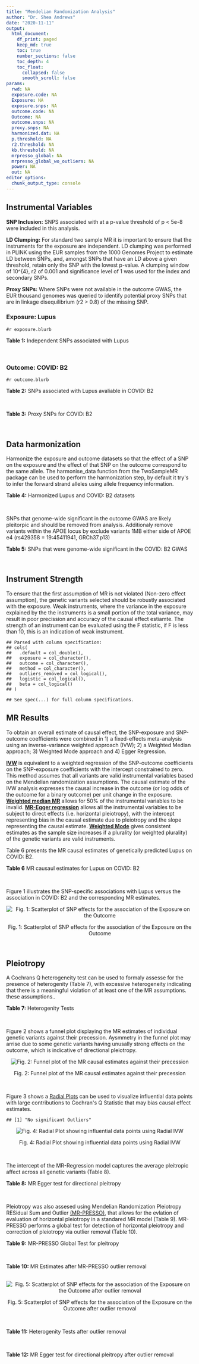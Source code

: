 ```yaml
---
title: "Mendelian Randomization Analysis"
author: "Dr. Shea Andrews"
date: "2020-11-11"
output:
  html_document:
    df_print: paged
    keep_md: true
    toc: true
    number_sections: false
    toc_depth: 4
    toc_float:
      collapsed: false
      smooth_scroll: false
params:
  rwd: NA
  exposure.code: NA
  Exposure: NA
  exposure.snps: NA
  outcome.code: NA
  Outcome: NA
  outcome.snps: NA
  proxy.snps: NA
  harmonized.dat: NA
  p.threshold: NA
  r2.threshold: NA
  kb.threshold: NA
  mrpresso_global: NA
  mrpresso_global_wo_outliers: NA
  power: NA
  out: NA
editor_options:
  chunk_output_type: console
---
```







## Instrumental Variables
**SNP Inclusion:** SNPS associated with at a p-value threshold of p < 5e-8 were included in this analysis.
<br>

**LD Clumping:** For standard two sample MR it is important to ensure that the instruments for the exposure are independent. LD clumping was performed in PLINK using the EUR samples from the 1000 Genomes Project to estimate LD between SNPs, and, amongst SNPs that have an LD above a given threshold, retain only the SNP with the lowest p-value. A clumping window of 10^{4}, r2 of 0.001 and significance level of 1 was used for the index and secondary SNPs.
<br>

**Proxy SNPs:** Where SNPs were not available in the outcome GWAS, the EUR thousand genomes was queried to identify potential proxy SNPs that are in linkage disequilibrium (r2 > 0.8) of the missing SNP.
<br>

### Exposure: Lupus
`#r exposure.blurb`
<br>

**Table 1:** Independent SNPs associated with Lupus
<div data-pagedtable="false">
  <script data-pagedtable-source type="application/json">
{"columns":[{"label":["SNP"],"name":[1],"type":["chr"],"align":["left"]},{"label":["CHROM"],"name":[2],"type":["dbl"],"align":["right"]},{"label":["POS"],"name":[3],"type":["dbl"],"align":["right"]},{"label":["REF"],"name":[4],"type":["chr"],"align":["left"]},{"label":["ALT"],"name":[5],"type":["chr"],"align":["left"]},{"label":["AF"],"name":[6],"type":["dbl"],"align":["right"]},{"label":["BETA"],"name":[7],"type":["dbl"],"align":["right"]},{"label":["SE"],"name":[8],"type":["dbl"],"align":["right"]},{"label":["Z"],"name":[9],"type":["dbl"],"align":["right"]},{"label":["P"],"name":[10],"type":["dbl"],"align":["right"]},{"label":["N"],"name":[11],"type":["dbl"],"align":["right"]},{"label":["TRAIT"],"name":[12],"type":["chr"],"align":["left"]}],"data":[{"1":"rs4661543","2":"1","3":"15229101","4":"T","5":"G","6":"0.89366400","7":"0.2744370","8":"0.04237546","9":"6.476320","10":"9.39891e-11","11":"23210","12":"Lupus"},{"1":"rs6679677","2":"1","3":"114303808","4":"C","5":"A","6":"0.13198000","7":"0.3364722","8":"0.04648538","9":"7.238238","10":"4.54552e-13","11":"23210","12":"Lupus"},{"1":"rs6671847","2":"1","3":"161478810","4":"G","5":"A","6":"0.43811600","7":"0.1988509","8":"0.02896508","9":"6.865193","10":"6.64016e-12","11":"23210","12":"Lupus"},{"1":"rs10912578","2":"1","3":"173251856","4":"A","5":"G","6":"0.69282600","7":"-0.2468600","8":"0.03099180","9":"-7.965340","10":"1.64776e-15","11":"23210","12":"Lupus"},{"1":"rs4916215","2":"1","3":"173314540","4":"C","5":"T","6":"0.77431100","7":"0.2231440","8":"0.03396932","9":"6.568970","10":"5.06636e-11","11":"23210","12":"Lupus"},{"1":"rs17849501","2":"1","3":"183542323","4":"C","5":"T","6":"0.04266520","7":"0.8109302","8":"0.04986423","9":"16.262763","10":"1.81370e-59","11":"23210","12":"Lupus"},{"1":"rs12094036","2":"1","3":"183558174","4":"T","5":"C","6":"0.06648550","7":"-0.3285041","8":"0.05785948","9":"-5.677618","10":"1.36583e-08","11":"23210","12":"Lupus"},{"1":"rs34703115","2":"2","3":"40282854","4":"T","5":"C","6":"0.05253620","7":"-0.6161861","8":"0.10477761","9":"-5.880895","10":"4.08053e-09","11":"23210","12":"Lupus"},{"1":"rs268124","2":"2","3":"65654364","4":"C","5":"T","6":"0.70927300","7":"0.1863300","8":"0.03237026","9":"5.756200","10":"8.60306e-09","11":"23210","12":"Lupus"},{"1":"rs13019891","2":"2","3":"113829869","4":"G","5":"T","6":"0.42580400","7":"-0.5621189","8":"0.02903360","9":"-19.360981","10":"1.64719e-83","11":"23210","12":"Lupus"},{"1":"rs2459611","2":"2","3":"191939187","4":"C","5":"T","6":"0.91986900","7":"0.2613650","8":"0.04524500","9":"5.776660","10":"7.62003e-09","11":"23210","12":"Lupus"},{"1":"rs4274624","2":"2","3":"191958656","4":"C","5":"T","6":"0.79354100","7":"-0.5596160","8":"0.03267912","9":"-17.124600","10":"9.73273e-66","11":"23210","12":"Lupus"},{"1":"rs10048743","2":"2","3":"213890232","4":"G","5":"T","6":"0.86960500","7":"-0.2311120","8":"0.04120563","9":"-5.608740","10":"2.03803e-08","11":"23210","12":"Lupus"},{"1":"rs10200680","2":"2","3":"223961877","4":"C","5":"T","6":"0.12876900","7":"-0.2484614","8":"0.04248350","9":"-5.848421","10":"4.96262e-09","11":"23210","12":"Lupus"},{"1":"rs2573219","2":"2","3":"233288667","4":"A","5":"C","6":"0.11355300","7":"0.5877867","8":"0.04292917","9":"13.692012","10":"1.13327e-42","11":"23210","12":"Lupus"},{"1":"rs9852014","2":"3","3":"129084581","4":"A","5":"G","6":"0.08055150","7":"0.6205765","8":"0.04927268","9":"12.594737","10":"2.25712e-36","11":"23210","12":"Lupus"},{"1":"rs1464446","2":"3","3":"146601295","4":"G","5":"T","6":"0.19522400","7":"-0.3285041","8":"0.04014973","9":"-8.181975","10":"2.79229e-16","11":"23210","12":"Lupus"},{"1":"rs13136219","2":"4","3":"102743687","4":"C","5":"T","6":"0.33503600","7":"-0.1743534","8":"0.02778696","9":"-6.274648","10":"3.50427e-10","11":"23210","12":"Lupus"},{"1":"rs4388254","2":"5","3":"133428601","4":"C","5":"T","6":"0.04080520","7":"0.3784364","8":"0.06039767","9":"6.265745","10":"3.71046e-10","11":"23210","12":"Lupus"},{"1":"rs1078324","2":"5","3":"149202268","4":"C","5":"A","6":"0.06524100","7":"-0.7133499","8":"0.07816647","9":"-9.126034","10":"7.10544e-20","11":"23210","12":"Lupus"},{"1":"rs6889239","2":"5","3":"150457771","4":"T","5":"C","6":"0.25117800","7":"0.2776317","8":"0.03173996","9":"8.747072","10":"2.18960e-18","11":"23210","12":"Lupus"},{"1":"rs2431697","2":"5","3":"159879978","4":"T","5":"C","6":"0.40740100","7":"-0.2231436","8":"0.02929643","9":"-7.616749","10":"2.60144e-14","11":"23210","12":"Lupus"},{"1":"rs12524498","2":"6","3":"31444187","4":"G","5":"T","6":"0.02318840","7":"-0.6733446","8":"0.12079282","9":"-5.574376","10":"2.48419e-08","11":"23210","12":"Lupus"},{"1":"rs389884","2":"6","3":"31940897","4":"A","5":"G","6":"0.10729800","7":"0.9282193","8":"0.04323190","9":"21.470703","10":"2.92560e-102","11":"23210","12":"Lupus"},{"1":"rs79197920","2":"6","3":"32455569","4":"C","5":"T","6":"0.65625000","7":"-0.4510760","8":"0.03341812","9":"-13.497900","10":"1.60819e-41","11":"23210","12":"Lupus"},{"1":"rs113753702","2":"6","3":"32471064","4":"T","5":"C","6":"0.43790100","7":"-0.3856625","8":"0.03422480","9":"-11.268508","10":"1.87724e-29","11":"23210","12":"Lupus"},{"1":"rs77062257","2":"6","3":"32620764","4":"A","5":"T","6":"0.16741300","7":"-0.4620355","8":"0.04802120","9":"-9.621488","10":"6.48854e-22","11":"23210","12":"Lupus"},{"1":"rs2097294","2":"6","3":"32779583","4":"C","5":"T","6":"0.00875099","7":"0.6981347","8":"0.06965172","9":"10.023223","10":"1.20508e-23","11":"23210","12":"Lupus"},{"1":"rs7768653","2":"6","3":"106574794","4":"C","5":"T","6":"0.60770100","7":"-0.2070140","8":"0.02968907","9":"-6.972740","10":"3.10827e-12","11":"23210","12":"Lupus"},{"1":"rs58721818","2":"6","3":"138243739","4":"C","5":"T","6":"0.03142030","7":"0.6575200","8":"0.07559407","9":"8.698037","10":"3.37674e-18","11":"23210","12":"Lupus"},{"1":"rs35000415","2":"7","3":"128585616","4":"C","5":"T","6":"0.14785900","7":"0.5877867","8":"0.04153895","9":"14.150252","10":"1.86090e-45","11":"23210","12":"Lupus"},{"1":"rs2736332","2":"8","3":"11339965","4":"G","5":"C","6":"0.24709300","7":"0.2776317","8":"0.03206938","9":"8.657222","10":"4.83401e-18","11":"23210","12":"Lupus"},{"1":"rs7823055","2":"8","3":"55511676","4":"G","5":"T","6":"0.57587300","7":"-0.3506570","8":"0.02862084","9":"-12.251800","10":"1.64303e-34","11":"23210","12":"Lupus"},{"1":"rs7097397","2":"10","3":"50025396","4":"G","5":"A","6":"0.35511500","7":"-0.1863296","8":"0.02871184","9":"-6.489643","10":"8.60398e-11","11":"23210","12":"Lupus"},{"1":"rs7899626","2":"10","3":"63825561","4":"C","5":"T","6":"0.32037800","7":"0.1823216","8":"0.03325319","9":"5.482830","10":"4.18576e-08","11":"23210","12":"Lupus"},{"1":"rs58688157","2":"11","3":"625085","4":"A","5":"G","6":"0.26210400","7":"-0.2231436","8":"0.03356474","9":"-6.648154","10":"2.96791e-11","11":"23210","12":"Lupus"},{"1":"rs353608","2":"11","3":"35101738","4":"A","5":"G","6":"0.53012700","7":"0.1863300","8":"0.02801977","9":"6.649930","10":"2.93228e-11","11":"23210","12":"Lupus"},{"1":"rs73050535","2":"12","3":"5012503","4":"C","5":"T","6":"0.01180100","7":"-0.7133499","8":"0.12413416","9":"-5.746604","10":"9.10536e-09","11":"23210","12":"Lupus"},{"1":"rs597808","2":"12","3":"111973358","4":"A","5":"G","6":"0.54462300","7":"-0.1625189","8":"0.02947364","9":"-5.514043","10":"3.50683e-08","11":"23210","12":"Lupus"},{"1":"rs1143679","2":"16","3":"31276811","4":"G","5":"A","6":"0.12236000","7":"0.5822156","8":"0.03998663","9":"14.560256","10":"5.02694e-48","11":"23210","12":"Lupus"},{"1":"rs13332649","2":"16","3":"85966683","4":"A","5":"G","6":"0.23690900","7":"-0.3147107","8":"0.03756825","9":"-8.377040","10":"5.42755e-17","11":"23210","12":"Lupus"},{"1":"rs143123127","2":"17","3":"38007190","4":"G","5":"A","6":"0.05919850","7":"0.4700036","8":"0.08403420","9":"5.593004","10":"2.23174e-08","11":"23210","12":"Lupus"},{"1":"rs35251378","2":"19","3":"10459969","4":"G","5":"A","6":"0.28126200","7":"-0.2357223","8":"0.03242656","9":"-7.269422","10":"3.61030e-13","11":"23210","12":"Lupus"},{"1":"rs73068668","2":"19","3":"55763262","4":"G","5":"A","6":"0.05480940","7":"-0.3147107","8":"0.05749035","9":"-5.474149","10":"4.39618e-08","11":"23210","12":"Lupus"},{"1":"rs3747093","2":"22","3":"21984379","4":"G","5":"A","6":"0.19129500","7":"0.2623643","8":"0.03450549","9":"7.603552","10":"2.88112e-14","11":"23210","12":"Lupus"}],"options":{"columns":{"min":{},"max":[10]},"rows":{"min":[10],"max":[10]},"pages":{}}}
  </script>
</div>
<br>

### Outcome: COVID: B2
`#r outcome.blurb`
<br>

**Table 2:** SNPs associated with Lupus avaliable in COVID: B2
<div data-pagedtable="false">
  <script data-pagedtable-source type="application/json">
{"columns":[{"label":["SNP"],"name":[1],"type":["chr"],"align":["left"]},{"label":["CHROM"],"name":[2],"type":["dbl"],"align":["right"]},{"label":["POS"],"name":[3],"type":["dbl"],"align":["right"]},{"label":["REF"],"name":[4],"type":["chr"],"align":["left"]},{"label":["ALT"],"name":[5],"type":["chr"],"align":["left"]},{"label":["AF"],"name":[6],"type":["dbl"],"align":["right"]},{"label":["BETA"],"name":[7],"type":["dbl"],"align":["right"]},{"label":["SE"],"name":[8],"type":["dbl"],"align":["right"]},{"label":["Z"],"name":[9],"type":["dbl"],"align":["right"]},{"label":["P"],"name":[10],"type":["dbl"],"align":["right"]},{"label":["N"],"name":[11],"type":["dbl"],"align":["right"]},{"label":["TRAIT"],"name":[12],"type":["chr"],"align":["left"]}],"data":[{"1":"rs4661543","2":"1","3":"15229101","4":"T","5":"G","6":"0.88050","7":"-0.0245620","8":"0.030326","9":"-0.80993207","10":"0.41800","11":"969567","12":"COVID:_hospitalized_vs._population"},{"1":"rs6679677","2":"1","3":"114303808","4":"C","5":"A","6":"0.11970","7":"-0.0232480","8":"0.038539","9":"-0.60323309","10":"0.54640","11":"962998","12":"COVID:_hospitalized_vs._population"},{"1":"rs6671847","2":"1","3":"161478810","4":"G","5":"A","6":"0.49440","7":"-0.0010860","8":"0.024375","9":"-0.04455385","10":"0.96450","11":"958898","12":"COVID:_hospitalized_vs._population"},{"1":"rs10912578","2":"1","3":"173251856","4":"A","5":"G","6":"0.67720","7":"0.0229560","8":"0.028022","9":"0.81921348","10":"0.41270","11":"954099","12":"COVID:_hospitalized_vs._population"},{"1":"rs4916215","2":"1","3":"173314540","4":"C","5":"T","6":"0.74880","7":"-0.0147620","8":"0.023302","9":"-0.63350785","10":"0.52640","11":"969567","12":"COVID:_hospitalized_vs._population"},{"1":"rs17849501","2":"1","3":"183542323","4":"C","5":"T","6":"0.04962","7":"-0.0077276","8":"0.048898","9":"-0.15803509","10":"0.87440","11":"962998","12":"COVID:_hospitalized_vs._population"},{"1":"rs12094036","2":"1","3":"183558174","4":"T","5":"C","6":"0.08957","7":"0.0347200","8":"0.033393","9":"1.03973887","10":"0.29850","11":"969567","12":"COVID:_hospitalized_vs._population"},{"1":"rs34703115","2":"2","3":"40282854","4":"T","5":"C","6":"0.03275","7":"-0.0178700","8":"0.049901","9":"-0.35810906","10":"0.72030","11":"969567","12":"COVID:_hospitalized_vs._population"},{"1":"rs268124","2":"2","3":"65654364","4":"C","5":"T","6":"0.71080","7":"-0.0211620","8":"0.026338","9":"-0.80347786","10":"0.42170","11":"959511","12":"COVID:_hospitalized_vs._population"},{"1":"rs13019891","2":"2","3":"113829869","4":"G","5":"T","6":"0.45250","7":"0.0067862","8":"0.024421","9":"0.27788379","10":"0.78110","11":"959511","12":"COVID:_hospitalized_vs._population"},{"1":"rs2459611","2":"2","3":"191939187","4":"C","5":"T","6":"0.90830","7":"-0.0623300","8":"0.033823","9":"-1.84282884","10":"0.06535","11":"912107","12":"COVID:_hospitalized_vs._population"},{"1":"rs4274624","2":"2","3":"191958656","4":"C","5":"T","6":"0.77260","7":"-0.0133490","8":"0.024500","9":"-0.54485714","10":"0.58580","11":"969567","12":"COVID:_hospitalized_vs._population"},{"1":"rs10048743","2":"2","3":"213890232","4":"G","5":"T","6":"0.82710","7":"-0.0101550","8":"0.028413","9":"-0.35740682","10":"0.72080","11":"969567","12":"COVID:_hospitalized_vs._population"},{"1":"rs10200680","2":"2","3":"223961877","4":"C","5":"T","6":"0.15270","7":"0.0229380","8":"0.028340","9":"0.80938603","10":"0.41830","11":"969567","12":"COVID:_hospitalized_vs._population"},{"1":"rs2573219","2":"2","3":"233288667","4":"A","5":"C","6":"0.09218","7":"-0.0565150","8":"0.033358","9":"-1.69419629","10":"0.09023","11":"969567","12":"COVID:_hospitalized_vs._population"},{"1":"rs9852014","2":"3","3":"129084581","4":"A","5":"G","6":"0.08550","7":"0.0200080","8":"0.037467","9":"0.53401660","10":"0.59330","11":"932096","12":"COVID:_hospitalized_vs._population"},{"1":"rs1464446","2":"3","3":"146601295","4":"G","5":"T","6":"0.19630","7":"0.0048010","8":"0.028652","9":"0.16756247","10":"0.86690","11":"966338","12":"COVID:_hospitalized_vs._population"},{"1":"rs13136219","2":"4","3":"102743687","4":"C","5":"T","6":"0.35470","7":"0.0050962","8":"0.021045","9":"0.24215728","10":"0.80870","11":"969567","12":"COVID:_hospitalized_vs._population"},{"1":"rs4388254","2":"5","3":"133428601","4":"C","5":"T","6":"0.07029","7":"-0.0630730","8":"0.040531","9":"-1.55616688","10":"0.11970","11":"959511","12":"COVID:_hospitalized_vs._population"},{"1":"rs1078324","2":"5","3":"149202268","4":"C","5":"A","6":"0.05830","7":"0.0267230","8":"0.041751","9":"0.64005653","10":"0.52210","11":"968954","12":"COVID:_hospitalized_vs._population"},{"1":"rs6889239","2":"5","3":"150457771","4":"T","5":"C","6":"0.26220","7":"0.0014098","8":"0.025631","9":"0.05500371","10":"0.95610","11":"959511","12":"COVID:_hospitalized_vs._population"},{"1":"rs2431697","2":"5","3":"159879978","4":"T","5":"C","6":"0.40870","7":"-0.0520830","8":"0.020554","9":"-2.53395933","10":"0.01128","11":"969567","12":"COVID:_hospitalized_vs._population"},{"1":"rs12524498","2":"6","3":"31444187","4":"G","5":"T","6":"0.03124","7":"0.1182300","8":"0.068540","9":"1.72497811","10":"0.08452","11":"964437","12":"COVID:_hospitalized_vs._population"},{"1":"rs389884","2":"6","3":"31940897","4":"A","5":"G","6":"0.10730","7":"-0.0289660","8":"0.037369","9":"-0.77513447","10":"0.43830","11":"934970","12":"COVID:_hospitalized_vs._population"},{"1":"rs77062257","2":"6","3":"32620764","4":"A","5":"T","6":"0.17210","7":"-0.0352420","8":"0.035961","9":"-0.98000612","10":"0.32710","11":"670985","12":"COVID:_hospitalized_vs._population"},{"1":"rs7768653","2":"6","3":"106574794","4":"C","5":"T","6":"0.57560","7":"0.0161720","8":"0.021840","9":"0.74047619","10":"0.45900","11":"968954","12":"COVID:_hospitalized_vs._population"},{"1":"rs58721818","2":"6","3":"138243739","4":"C","5":"T","6":"0.02944","7":"0.0116970","8":"0.063287","9":"0.18482469","10":"0.85340","11":"969567","12":"COVID:_hospitalized_vs._population"},{"1":"rs35000415","2":"7","3":"128585616","4":"C","5":"T","6":"0.13080","7":"0.0298790","8":"0.033469","9":"0.89273656","10":"0.37200","11":"962998","12":"COVID:_hospitalized_vs._population"},{"1":"rs2736332","2":"8","3":"11339965","4":"G","5":"C","6":"0.26750","7":"0.0367350","8":"0.022653","9":"1.62163952","10":"0.10490","11":"969567","12":"COVID:_hospitalized_vs._population"},{"1":"rs7823055","2":"8","3":"55511676","4":"G","5":"T","6":"0.56150","7":"0.0252020","8":"0.026424","9":"0.95375416","10":"0.34020","11":"954801","12":"COVID:_hospitalized_vs._population"},{"1":"rs7097397","2":"10","3":"50025396","4":"G","5":"A","6":"0.36710","7":"-0.0199220","8":"0.021406","9":"-0.93067364","10":"0.35200","11":"969567","12":"COVID:_hospitalized_vs._population"},{"1":"rs7899626","2":"10","3":"63825561","4":"C","5":"T","6":"0.33750","7":"0.0022599","8":"0.025528","9":"0.08852632","10":"0.92950","11":"959511","12":"COVID:_hospitalized_vs._population"},{"1":"rs58688157","2":"11","3":"625085","4":"A","5":"G","6":"0.24330","7":"0.0215600","8":"0.025760","9":"0.83695652","10":"0.40260","11":"959511","12":"COVID:_hospitalized_vs._population"},{"1":"rs353608","2":"11","3":"35101738","4":"A","5":"G","6":"0.53040","7":"0.0353630","8":"0.024910","9":"1.41963067","10":"0.15570","11":"958898","12":"COVID:_hospitalized_vs._population"},{"1":"rs73050535","2":"12","3":"5012503","4":"C","5":"T","6":"0.01689","7":"-0.0810030","8":"0.073439","9":"-1.10299705","10":"0.27000","11":"960291","12":"COVID:_hospitalized_vs._population"},{"1":"rs597808","2":"12","3":"111973358","4":"A","5":"G","6":"0.58300","7":"0.0118000","8":"0.025421","9":"0.46418316","10":"0.64250","11":"952329","12":"COVID:_hospitalized_vs._population"},{"1":"rs1143679","2":"16","3":"31276811","4":"G","5":"A","6":"0.11130","7":"-0.0239250","8":"0.036056","9":"-0.66355114","10":"0.50700","11":"952329","12":"COVID:_hospitalized_vs._population"},{"1":"rs13332649","2":"16","3":"85966683","4":"A","5":"G","6":"0.25460","7":"0.0208200","8":"0.026419","9":"0.78806919","10":"0.43070","11":"969567","12":"COVID:_hospitalized_vs._population"},{"1":"rs35251378","2":"19","3":"10459969","4":"G","5":"A","6":"0.27310","7":"0.0667000","8":"0.026654","9":"2.50243866","10":"0.01234","11":"959511","12":"COVID:_hospitalized_vs._population"},{"1":"rs73068668","2":"19","3":"55763262","4":"G","5":"A","6":"0.07294","7":"-0.0761920","8":"0.049161","9":"-1.54984642","10":"0.12120","11":"952942","12":"COVID:_hospitalized_vs._population"},{"1":"rs3747093","2":"22","3":"21984379","4":"G","5":"A","6":"0.24260","7":"0.0183740","8":"0.027471","9":"0.66885079","10":"0.50360","11":"959511","12":"COVID:_hospitalized_vs._population"},{"1":"rs79197920","2":"NA","3":"NA","4":"NA","5":"NA","6":"NA","7":"NA","8":"NA","9":"NA","10":"NA","11":"NA","12":"NA"},{"1":"rs113753702","2":"NA","3":"NA","4":"NA","5":"NA","6":"NA","7":"NA","8":"NA","9":"NA","10":"NA","11":"NA","12":"NA"},{"1":"rs2097294","2":"NA","3":"NA","4":"NA","5":"NA","6":"NA","7":"NA","8":"NA","9":"NA","10":"NA","11":"NA","12":"NA"},{"1":"rs143123127","2":"NA","3":"NA","4":"NA","5":"NA","6":"NA","7":"NA","8":"NA","9":"NA","10":"NA","11":"NA","12":"NA"}],"options":{"columns":{"min":{},"max":[10]},"rows":{"min":[10],"max":[10]},"pages":{}}}
  </script>
</div>
<br>

**Table 3:** Proxy SNPs for COVID: B2
<div data-pagedtable="false">
  <script data-pagedtable-source type="application/json">
{"columns":[{"label":["target_snp"],"name":[1],"type":["chr"],"align":["left"]},{"label":["proxy_snp"],"name":[2],"type":["chr"],"align":["left"]},{"label":["ld.r2"],"name":[3],"type":["dbl"],"align":["right"]},{"label":["Dprime"],"name":[4],"type":["dbl"],"align":["right"]},{"label":["PHASE"],"name":[5],"type":["chr"],"align":["left"]},{"label":["X12"],"name":[6],"type":["lgl"],"align":["right"]},{"label":["CHROM"],"name":[7],"type":["dbl"],"align":["right"]},{"label":["POS"],"name":[8],"type":["dbl"],"align":["right"]},{"label":["REF.proxy"],"name":[9],"type":["chr"],"align":["left"]},{"label":["ALT.proxy"],"name":[10],"type":["lgl"],"align":["right"]},{"label":["AF"],"name":[11],"type":["dbl"],"align":["right"]},{"label":["BETA"],"name":[12],"type":["dbl"],"align":["right"]},{"label":["SE"],"name":[13],"type":["dbl"],"align":["right"]},{"label":["Z"],"name":[14],"type":["dbl"],"align":["right"]},{"label":["P"],"name":[15],"type":["dbl"],"align":["right"]},{"label":["N"],"name":[16],"type":["dbl"],"align":["right"]},{"label":["TRAIT"],"name":[17],"type":["chr"],"align":["left"]},{"label":["ref"],"name":[18],"type":["chr"],"align":["left"]},{"label":["ref.proxy"],"name":[19],"type":["lgl"],"align":["right"]},{"label":["alt"],"name":[20],"type":["chr"],"align":["left"]},{"label":["alt.proxy"],"name":[21],"type":["chr"],"align":["left"]},{"label":["ALT"],"name":[22],"type":["chr"],"align":["left"]},{"label":["REF"],"name":[23],"type":["chr"],"align":["left"]},{"label":["proxy.outcome"],"name":[24],"type":["lgl"],"align":["right"]}],"data":[{"1":"rs2097294","2":"rs35393932","3":"1","4":"1","5":"TT/CC","6":"NA","7":"6","8":"32778882","9":"C","10":"TRUE","11":"0.01731","12":"0.07883","13":"0.085040","14":"0.9269755","15":"0.35390","16":"654116","17":"COVID:_hospitalized_vs._population","18":"T","19":"TRUE","20":"C","21":"C","22":"T","23":"C","24":"TRUE"},{"1":"rs143123127","2":"rs112876941","3":"1","4":"1","5":"AT/GA","6":"NA","7":"17","8":"37922804","9":"A","10":"TRUE","11":"0.04253","12":"0.12195","13":"0.061076","14":"1.9966926","15":"0.04585","16":"962998","17":"COVID:_hospitalized_vs._population","18":"A","19":"TRUE","20":"G","21":"A","22":"A","23":"G","24":"TRUE"},{"1":"rs79197920","2":"NA","3":"NA","4":"NA","5":"NA","6":"NA","7":"NA","8":"NA","9":"NA","10":"NA","11":"NA","12":"NA","13":"NA","14":"NA","15":"NA","16":"NA","17":"NA","18":"NA","19":"NA","20":"NA","21":"NA","22":"NA","23":"NA","24":"NA"},{"1":"rs113753702","2":"NA","3":"NA","4":"NA","5":"NA","6":"NA","7":"NA","8":"NA","9":"NA","10":"NA","11":"NA","12":"NA","13":"NA","14":"NA","15":"NA","16":"NA","17":"NA","18":"NA","19":"NA","20":"NA","21":"NA","22":"NA","23":"NA","24":"NA"}],"options":{"columns":{"min":{},"max":[10]},"rows":{"min":[10],"max":[10]},"pages":{}}}
  </script>
</div>
<br>

## Data harmonization
Harmonize the exposure and outcome datasets so that the effect of a SNP on the exposure and the effect of that SNP on the outcome correspond to the same allele. The harmonise_data function from the TwoSampleMR package can be used to perform the harmonization step, by default it try's to infer the forward strand alleles using allele frequency information.
<br>

**Table 4:** Harmonized Lupus and COVID: B2 datasets
<div data-pagedtable="false">
  <script data-pagedtable-source type="application/json">
{"columns":[{"label":["SNP"],"name":[1],"type":["chr"],"align":["left"]},{"label":["effect_allele.exposure"],"name":[2],"type":["chr"],"align":["left"]},{"label":["other_allele.exposure"],"name":[3],"type":["chr"],"align":["left"]},{"label":["effect_allele.outcome"],"name":[4],"type":["chr"],"align":["left"]},{"label":["other_allele.outcome"],"name":[5],"type":["chr"],"align":["left"]},{"label":["beta.exposure"],"name":[6],"type":["dbl"],"align":["right"]},{"label":["beta.outcome"],"name":[7],"type":["dbl"],"align":["right"]},{"label":["eaf.exposure"],"name":[8],"type":["dbl"],"align":["right"]},{"label":["eaf.outcome"],"name":[9],"type":["dbl"],"align":["right"]},{"label":["remove"],"name":[10],"type":["lgl"],"align":["right"]},{"label":["palindromic"],"name":[11],"type":["lgl"],"align":["right"]},{"label":["ambiguous"],"name":[12],"type":["lgl"],"align":["right"]},{"label":["id.outcome"],"name":[13],"type":["chr"],"align":["left"]},{"label":["chr.outcome"],"name":[14],"type":["dbl"],"align":["right"]},{"label":["pos.outcome"],"name":[15],"type":["dbl"],"align":["right"]},{"label":["se.outcome"],"name":[16],"type":["dbl"],"align":["right"]},{"label":["z.outcome"],"name":[17],"type":["dbl"],"align":["right"]},{"label":["pval.outcome"],"name":[18],"type":["dbl"],"align":["right"]},{"label":["samplesize.outcome"],"name":[19],"type":["dbl"],"align":["right"]},{"label":["outcome"],"name":[20],"type":["chr"],"align":["left"]},{"label":["mr_keep.outcome"],"name":[21],"type":["lgl"],"align":["right"]},{"label":["pval_origin.outcome"],"name":[22],"type":["chr"],"align":["left"]},{"label":["chr.exposure"],"name":[23],"type":["dbl"],"align":["right"]},{"label":["pos.exposure"],"name":[24],"type":["dbl"],"align":["right"]},{"label":["se.exposure"],"name":[25],"type":["dbl"],"align":["right"]},{"label":["z.exposure"],"name":[26],"type":["dbl"],"align":["right"]},{"label":["pval.exposure"],"name":[27],"type":["dbl"],"align":["right"]},{"label":["samplesize.exposure"],"name":[28],"type":["dbl"],"align":["right"]},{"label":["exposure"],"name":[29],"type":["chr"],"align":["left"]},{"label":["mr_keep.exposure"],"name":[30],"type":["lgl"],"align":["right"]},{"label":["pval_origin.exposure"],"name":[31],"type":["chr"],"align":["left"]},{"label":["id.exposure"],"name":[32],"type":["chr"],"align":["left"]},{"label":["action"],"name":[33],"type":["dbl"],"align":["right"]},{"label":["mr_keep"],"name":[34],"type":["lgl"],"align":["right"]},{"label":["pt"],"name":[35],"type":["dbl"],"align":["right"]},{"label":["pleitropy_keep"],"name":[36],"type":["lgl"],"align":["right"]},{"label":["mrpresso_RSSobs"],"name":[37],"type":["lgl"],"align":["right"]},{"label":["mrpresso_pval"],"name":[38],"type":["lgl"],"align":["right"]},{"label":["mrpresso_keep"],"name":[39],"type":["lgl"],"align":["right"]}],"data":[{"1":"rs10048743","2":"T","3":"G","4":"T","5":"G","6":"-0.2311120","7":"-0.0101550","8":"0.86960500","9":"0.82710","10":"FALSE","11":"FALSE","12":"FALSE","13":"uQ1eBk","14":"2","15":"213890232","16":"0.028413","17":"-0.35740682","18":"0.72080","19":"969567","20":"covidhgi2020anaB2v4","21":"TRUE","22":"reported","23":"2","24":"213890232","25":"0.04120563","26":"-5.608740","27":"2.03803e-08","28":"23210","29":"Betham2015lupus","30":"TRUE","31":"reported","32":"fTZJV1","33":"2","34":"TRUE","35":"5e-08","36":"TRUE","37":"NA","38":"NA","39":"TRUE"},{"1":"rs10200680","2":"T","3":"C","4":"T","5":"C","6":"-0.2484614","7":"0.0229380","8":"0.12876900","9":"0.15270","10":"FALSE","11":"FALSE","12":"FALSE","13":"uQ1eBk","14":"2","15":"223961877","16":"0.028340","17":"0.80938603","18":"0.41830","19":"969567","20":"covidhgi2020anaB2v4","21":"TRUE","22":"reported","23":"2","24":"223961877","25":"0.04248350","26":"-5.848421","27":"4.96262e-09","28":"23210","29":"Betham2015lupus","30":"TRUE","31":"reported","32":"fTZJV1","33":"2","34":"TRUE","35":"5e-08","36":"TRUE","37":"NA","38":"NA","39":"TRUE"},{"1":"rs1078324","2":"A","3":"C","4":"A","5":"C","6":"-0.7133499","7":"0.0267230","8":"0.06524100","9":"0.05830","10":"FALSE","11":"FALSE","12":"FALSE","13":"uQ1eBk","14":"5","15":"149202268","16":"0.041751","17":"0.64005653","18":"0.52210","19":"968954","20":"covidhgi2020anaB2v4","21":"TRUE","22":"reported","23":"5","24":"149202268","25":"0.07816647","26":"-9.126034","27":"7.10544e-20","28":"23210","29":"Betham2015lupus","30":"TRUE","31":"reported","32":"fTZJV1","33":"2","34":"TRUE","35":"5e-08","36":"TRUE","37":"NA","38":"NA","39":"TRUE"},{"1":"rs10912578","2":"G","3":"A","4":"G","5":"A","6":"-0.2468600","7":"0.0229560","8":"0.69282600","9":"0.67720","10":"FALSE","11":"FALSE","12":"FALSE","13":"uQ1eBk","14":"1","15":"173251856","16":"0.028022","17":"0.81921348","18":"0.41270","19":"954099","20":"covidhgi2020anaB2v4","21":"TRUE","22":"reported","23":"1","24":"173251856","25":"0.03099180","26":"-7.965340","27":"1.64776e-15","28":"23210","29":"Betham2015lupus","30":"TRUE","31":"reported","32":"fTZJV1","33":"2","34":"TRUE","35":"5e-08","36":"TRUE","37":"NA","38":"NA","39":"TRUE"},{"1":"rs1143679","2":"A","3":"G","4":"A","5":"G","6":"0.5822156","7":"-0.0239250","8":"0.12236000","9":"0.11130","10":"FALSE","11":"FALSE","12":"FALSE","13":"uQ1eBk","14":"16","15":"31276811","16":"0.036056","17":"-0.66355114","18":"0.50700","19":"952329","20":"covidhgi2020anaB2v4","21":"TRUE","22":"reported","23":"16","24":"31276811","25":"0.03998663","26":"14.560256","27":"5.02694e-48","28":"23210","29":"Betham2015lupus","30":"TRUE","31":"reported","32":"fTZJV1","33":"2","34":"TRUE","35":"5e-08","36":"TRUE","37":"NA","38":"NA","39":"TRUE"},{"1":"rs12094036","2":"C","3":"T","4":"C","5":"T","6":"-0.3285041","7":"0.0347200","8":"0.06648550","9":"0.08957","10":"FALSE","11":"FALSE","12":"FALSE","13":"uQ1eBk","14":"1","15":"183558174","16":"0.033393","17":"1.03973887","18":"0.29850","19":"969567","20":"covidhgi2020anaB2v4","21":"TRUE","22":"reported","23":"1","24":"183558174","25":"0.05785948","26":"-5.677618","27":"1.36583e-08","28":"23210","29":"Betham2015lupus","30":"TRUE","31":"reported","32":"fTZJV1","33":"2","34":"TRUE","35":"5e-08","36":"TRUE","37":"NA","38":"NA","39":"TRUE"},{"1":"rs12524498","2":"T","3":"G","4":"T","5":"G","6":"-0.6733446","7":"0.1182300","8":"0.02318840","9":"0.03124","10":"FALSE","11":"FALSE","12":"FALSE","13":"uQ1eBk","14":"6","15":"31444187","16":"0.068540","17":"1.72497811","18":"0.08452","19":"964437","20":"covidhgi2020anaB2v4","21":"TRUE","22":"reported","23":"6","24":"31444187","25":"0.12079282","26":"-5.574376","27":"2.48419e-08","28":"23210","29":"Betham2015lupus","30":"TRUE","31":"reported","32":"fTZJV1","33":"2","34":"TRUE","35":"5e-08","36":"TRUE","37":"NA","38":"NA","39":"TRUE"},{"1":"rs13019891","2":"T","3":"G","4":"T","5":"G","6":"-0.5621189","7":"0.0067862","8":"0.42580400","9":"0.45250","10":"FALSE","11":"FALSE","12":"FALSE","13":"uQ1eBk","14":"2","15":"113829869","16":"0.024421","17":"0.27788379","18":"0.78110","19":"959511","20":"covidhgi2020anaB2v4","21":"TRUE","22":"reported","23":"2","24":"113829869","25":"0.02903360","26":"-19.360981","27":"1.64719e-83","28":"23210","29":"Betham2015lupus","30":"TRUE","31":"reported","32":"fTZJV1","33":"2","34":"TRUE","35":"5e-08","36":"TRUE","37":"NA","38":"NA","39":"TRUE"},{"1":"rs13136219","2":"T","3":"C","4":"T","5":"C","6":"-0.1743534","7":"0.0050962","8":"0.33503600","9":"0.35470","10":"FALSE","11":"FALSE","12":"FALSE","13":"uQ1eBk","14":"4","15":"102743687","16":"0.021045","17":"0.24215728","18":"0.80870","19":"969567","20":"covidhgi2020anaB2v4","21":"TRUE","22":"reported","23":"4","24":"102743687","25":"0.02778696","26":"-6.274648","27":"3.50427e-10","28":"23210","29":"Betham2015lupus","30":"TRUE","31":"reported","32":"fTZJV1","33":"2","34":"TRUE","35":"5e-08","36":"TRUE","37":"NA","38":"NA","39":"TRUE"},{"1":"rs13332649","2":"G","3":"A","4":"G","5":"A","6":"-0.3147107","7":"0.0208200","8":"0.23690900","9":"0.25460","10":"FALSE","11":"FALSE","12":"FALSE","13":"uQ1eBk","14":"16","15":"85966683","16":"0.026419","17":"0.78806919","18":"0.43070","19":"969567","20":"covidhgi2020anaB2v4","21":"TRUE","22":"reported","23":"16","24":"85966683","25":"0.03756825","26":"-8.377040","27":"5.42755e-17","28":"23210","29":"Betham2015lupus","30":"TRUE","31":"reported","32":"fTZJV1","33":"2","34":"TRUE","35":"5e-08","36":"TRUE","37":"NA","38":"NA","39":"TRUE"},{"1":"rs143123127","2":"A","3":"G","4":"A","5":"G","6":"0.4700036","7":"0.1219500","8":"0.05919850","9":"0.04253","10":"FALSE","11":"FALSE","12":"FALSE","13":"uQ1eBk","14":"17","15":"37922804","16":"0.061076","17":"1.99669265","18":"0.04585","19":"962998","20":"covidhgi2020anaB2v4","21":"TRUE","22":"reported","23":"17","24":"38007190","25":"0.08403420","26":"5.593004","27":"2.23174e-08","28":"23210","29":"Betham2015lupus","30":"TRUE","31":"reported","32":"fTZJV1","33":"2","34":"TRUE","35":"5e-08","36":"TRUE","37":"NA","38":"NA","39":"TRUE"},{"1":"rs1464446","2":"T","3":"G","4":"T","5":"G","6":"-0.3285041","7":"0.0048010","8":"0.19522400","9":"0.19630","10":"FALSE","11":"FALSE","12":"FALSE","13":"uQ1eBk","14":"3","15":"146601295","16":"0.028652","17":"0.16756247","18":"0.86690","19":"966338","20":"covidhgi2020anaB2v4","21":"TRUE","22":"reported","23":"3","24":"146601295","25":"0.04014973","26":"-8.181975","27":"2.79229e-16","28":"23210","29":"Betham2015lupus","30":"TRUE","31":"reported","32":"fTZJV1","33":"2","34":"TRUE","35":"5e-08","36":"TRUE","37":"NA","38":"NA","39":"TRUE"},{"1":"rs17849501","2":"T","3":"C","4":"T","5":"C","6":"0.8109302","7":"-0.0077276","8":"0.04266520","9":"0.04962","10":"FALSE","11":"FALSE","12":"FALSE","13":"uQ1eBk","14":"1","15":"183542323","16":"0.048898","17":"-0.15803509","18":"0.87440","19":"962998","20":"covidhgi2020anaB2v4","21":"TRUE","22":"reported","23":"1","24":"183542323","25":"0.04986423","26":"16.262763","27":"1.81370e-59","28":"23210","29":"Betham2015lupus","30":"TRUE","31":"reported","32":"fTZJV1","33":"2","34":"TRUE","35":"5e-08","36":"TRUE","37":"NA","38":"NA","39":"TRUE"},{"1":"rs2097294","2":"T","3":"C","4":"T","5":"C","6":"0.6981347","7":"0.0788300","8":"0.00875099","9":"0.01731","10":"FALSE","11":"FALSE","12":"FALSE","13":"uQ1eBk","14":"6","15":"32778882","16":"0.085040","17":"0.92697554","18":"0.35390","19":"654116","20":"covidhgi2020anaB2v4","21":"TRUE","22":"reported","23":"6","24":"32779583","25":"0.06965172","26":"10.023223","27":"1.20508e-23","28":"23210","29":"Betham2015lupus","30":"TRUE","31":"reported","32":"fTZJV1","33":"2","34":"TRUE","35":"5e-08","36":"TRUE","37":"NA","38":"NA","39":"TRUE"},{"1":"rs2431697","2":"C","3":"T","4":"C","5":"T","6":"-0.2231436","7":"-0.0520830","8":"0.40740100","9":"0.40870","10":"FALSE","11":"FALSE","12":"FALSE","13":"uQ1eBk","14":"5","15":"159879978","16":"0.020554","17":"-2.53395933","18":"0.01128","19":"969567","20":"covidhgi2020anaB2v4","21":"TRUE","22":"reported","23":"5","24":"159879978","25":"0.02929643","26":"-7.616749","27":"2.60144e-14","28":"23210","29":"Betham2015lupus","30":"TRUE","31":"reported","32":"fTZJV1","33":"2","34":"TRUE","35":"5e-08","36":"TRUE","37":"NA","38":"NA","39":"TRUE"},{"1":"rs2459611","2":"T","3":"C","4":"T","5":"C","6":"0.2613650","7":"-0.0623300","8":"0.91986900","9":"0.90830","10":"FALSE","11":"FALSE","12":"FALSE","13":"uQ1eBk","14":"2","15":"191939187","16":"0.033823","17":"-1.84282884","18":"0.06535","19":"912107","20":"covidhgi2020anaB2v4","21":"TRUE","22":"reported","23":"2","24":"191939187","25":"0.04524500","26":"5.776660","27":"7.62003e-09","28":"23210","29":"Betham2015lupus","30":"TRUE","31":"reported","32":"fTZJV1","33":"2","34":"TRUE","35":"5e-08","36":"TRUE","37":"NA","38":"NA","39":"TRUE"},{"1":"rs2573219","2":"C","3":"A","4":"C","5":"A","6":"0.5877867","7":"-0.0565150","8":"0.11355300","9":"0.09218","10":"FALSE","11":"FALSE","12":"FALSE","13":"uQ1eBk","14":"2","15":"233288667","16":"0.033358","17":"-1.69419629","18":"0.09023","19":"969567","20":"covidhgi2020anaB2v4","21":"TRUE","22":"reported","23":"2","24":"233288667","25":"0.04292917","26":"13.692012","27":"1.13327e-42","28":"23210","29":"Betham2015lupus","30":"TRUE","31":"reported","32":"fTZJV1","33":"2","34":"TRUE","35":"5e-08","36":"TRUE","37":"NA","38":"NA","39":"TRUE"},{"1":"rs268124","2":"T","3":"C","4":"T","5":"C","6":"0.1863300","7":"-0.0211620","8":"0.70927300","9":"0.71080","10":"FALSE","11":"FALSE","12":"FALSE","13":"uQ1eBk","14":"2","15":"65654364","16":"0.026338","17":"-0.80347786","18":"0.42170","19":"959511","20":"covidhgi2020anaB2v4","21":"TRUE","22":"reported","23":"2","24":"65654364","25":"0.03237026","26":"5.756200","27":"8.60306e-09","28":"23210","29":"Betham2015lupus","30":"TRUE","31":"reported","32":"fTZJV1","33":"2","34":"TRUE","35":"5e-08","36":"TRUE","37":"NA","38":"NA","39":"TRUE"},{"1":"rs2736332","2":"C","3":"G","4":"C","5":"G","6":"0.2776317","7":"0.0367350","8":"0.24709300","9":"0.26750","10":"FALSE","11":"TRUE","12":"FALSE","13":"uQ1eBk","14":"8","15":"11339965","16":"0.022653","17":"1.62163952","18":"0.10490","19":"969567","20":"covidhgi2020anaB2v4","21":"TRUE","22":"reported","23":"8","24":"11339965","25":"0.03206938","26":"8.657222","27":"4.83401e-18","28":"23210","29":"Betham2015lupus","30":"TRUE","31":"reported","32":"fTZJV1","33":"2","34":"TRUE","35":"5e-08","36":"TRUE","37":"NA","38":"NA","39":"TRUE"},{"1":"rs34703115","2":"C","3":"T","4":"C","5":"T","6":"-0.6161861","7":"-0.0178700","8":"0.05253620","9":"0.03275","10":"FALSE","11":"FALSE","12":"FALSE","13":"uQ1eBk","14":"2","15":"40282854","16":"0.049901","17":"-0.35810906","18":"0.72030","19":"969567","20":"covidhgi2020anaB2v4","21":"TRUE","22":"reported","23":"2","24":"40282854","25":"0.10477761","26":"-5.880895","27":"4.08053e-09","28":"23210","29":"Betham2015lupus","30":"TRUE","31":"reported","32":"fTZJV1","33":"2","34":"TRUE","35":"5e-08","36":"TRUE","37":"NA","38":"NA","39":"TRUE"},{"1":"rs35000415","2":"T","3":"C","4":"T","5":"C","6":"0.5877867","7":"0.0298790","8":"0.14785900","9":"0.13080","10":"FALSE","11":"FALSE","12":"FALSE","13":"uQ1eBk","14":"7","15":"128585616","16":"0.033469","17":"0.89273656","18":"0.37200","19":"962998","20":"covidhgi2020anaB2v4","21":"TRUE","22":"reported","23":"7","24":"128585616","25":"0.04153895","26":"14.150252","27":"1.86090e-45","28":"23210","29":"Betham2015lupus","30":"TRUE","31":"reported","32":"fTZJV1","33":"2","34":"TRUE","35":"5e-08","36":"TRUE","37":"NA","38":"NA","39":"TRUE"},{"1":"rs35251378","2":"A","3":"G","4":"A","5":"G","6":"-0.2357223","7":"0.0667000","8":"0.28126200","9":"0.27310","10":"FALSE","11":"FALSE","12":"FALSE","13":"uQ1eBk","14":"19","15":"10459969","16":"0.026654","17":"2.50243866","18":"0.01234","19":"959511","20":"covidhgi2020anaB2v4","21":"TRUE","22":"reported","23":"19","24":"10459969","25":"0.03242656","26":"-7.269422","27":"3.61030e-13","28":"23210","29":"Betham2015lupus","30":"TRUE","31":"reported","32":"fTZJV1","33":"2","34":"TRUE","35":"5e-08","36":"TRUE","37":"NA","38":"NA","39":"TRUE"},{"1":"rs353608","2":"G","3":"A","4":"G","5":"A","6":"0.1863300","7":"0.0353630","8":"0.53012700","9":"0.53040","10":"FALSE","11":"FALSE","12":"FALSE","13":"uQ1eBk","14":"11","15":"35101738","16":"0.024910","17":"1.41963067","18":"0.15570","19":"958898","20":"covidhgi2020anaB2v4","21":"TRUE","22":"reported","23":"11","24":"35101738","25":"0.02801977","26":"6.649930","27":"2.93228e-11","28":"23210","29":"Betham2015lupus","30":"TRUE","31":"reported","32":"fTZJV1","33":"2","34":"TRUE","35":"5e-08","36":"TRUE","37":"NA","38":"NA","39":"TRUE"},{"1":"rs3747093","2":"A","3":"G","4":"A","5":"G","6":"0.2623643","7":"0.0183740","8":"0.19129500","9":"0.24260","10":"FALSE","11":"FALSE","12":"FALSE","13":"uQ1eBk","14":"22","15":"21984379","16":"0.027471","17":"0.66885079","18":"0.50360","19":"959511","20":"covidhgi2020anaB2v4","21":"TRUE","22":"reported","23":"22","24":"21984379","25":"0.03450549","26":"7.603552","27":"2.88112e-14","28":"23210","29":"Betham2015lupus","30":"TRUE","31":"reported","32":"fTZJV1","33":"2","34":"TRUE","35":"5e-08","36":"TRUE","37":"NA","38":"NA","39":"TRUE"},{"1":"rs389884","2":"G","3":"A","4":"G","5":"A","6":"0.9282193","7":"-0.0289660","8":"0.10729800","9":"0.10730","10":"FALSE","11":"FALSE","12":"FALSE","13":"uQ1eBk","14":"6","15":"31940897","16":"0.037369","17":"-0.77513447","18":"0.43830","19":"934970","20":"covidhgi2020anaB2v4","21":"TRUE","22":"reported","23":"6","24":"31940897","25":"0.04323190","26":"21.470703","27":"2.92560e-102","28":"23210","29":"Betham2015lupus","30":"TRUE","31":"reported","32":"fTZJV1","33":"2","34":"TRUE","35":"5e-08","36":"TRUE","37":"NA","38":"NA","39":"TRUE"},{"1":"rs4274624","2":"T","3":"C","4":"T","5":"C","6":"-0.5596160","7":"-0.0133490","8":"0.79354100","9":"0.77260","10":"FALSE","11":"FALSE","12":"FALSE","13":"uQ1eBk","14":"2","15":"191958656","16":"0.024500","17":"-0.54485714","18":"0.58580","19":"969567","20":"covidhgi2020anaB2v4","21":"TRUE","22":"reported","23":"2","24":"191958656","25":"0.03267912","26":"-17.124600","27":"9.73273e-66","28":"23210","29":"Betham2015lupus","30":"TRUE","31":"reported","32":"fTZJV1","33":"2","34":"TRUE","35":"5e-08","36":"TRUE","37":"NA","38":"NA","39":"TRUE"},{"1":"rs4388254","2":"T","3":"C","4":"T","5":"C","6":"0.3784364","7":"-0.0630730","8":"0.04080520","9":"0.07029","10":"FALSE","11":"FALSE","12":"FALSE","13":"uQ1eBk","14":"5","15":"133428601","16":"0.040531","17":"-1.55616688","18":"0.11970","19":"959511","20":"covidhgi2020anaB2v4","21":"TRUE","22":"reported","23":"5","24":"133428601","25":"0.06039767","26":"6.265745","27":"3.71046e-10","28":"23210","29":"Betham2015lupus","30":"TRUE","31":"reported","32":"fTZJV1","33":"2","34":"TRUE","35":"5e-08","36":"TRUE","37":"NA","38":"NA","39":"TRUE"},{"1":"rs4661543","2":"G","3":"T","4":"G","5":"T","6":"0.2744370","7":"-0.0245620","8":"0.89366400","9":"0.88050","10":"FALSE","11":"FALSE","12":"FALSE","13":"uQ1eBk","14":"1","15":"15229101","16":"0.030326","17":"-0.80993207","18":"0.41800","19":"969567","20":"covidhgi2020anaB2v4","21":"TRUE","22":"reported","23":"1","24":"15229101","25":"0.04237546","26":"6.476320","27":"9.39891e-11","28":"23210","29":"Betham2015lupus","30":"TRUE","31":"reported","32":"fTZJV1","33":"2","34":"TRUE","35":"5e-08","36":"TRUE","37":"NA","38":"NA","39":"TRUE"},{"1":"rs4916215","2":"T","3":"C","4":"T","5":"C","6":"0.2231440","7":"-0.0147620","8":"0.77431100","9":"0.74880","10":"FALSE","11":"FALSE","12":"FALSE","13":"uQ1eBk","14":"1","15":"173314540","16":"0.023302","17":"-0.63350785","18":"0.52640","19":"969567","20":"covidhgi2020anaB2v4","21":"TRUE","22":"reported","23":"1","24":"173314540","25":"0.03396932","26":"6.568970","27":"5.06636e-11","28":"23210","29":"Betham2015lupus","30":"TRUE","31":"reported","32":"fTZJV1","33":"2","34":"TRUE","35":"5e-08","36":"TRUE","37":"NA","38":"NA","39":"TRUE"},{"1":"rs58688157","2":"G","3":"A","4":"G","5":"A","6":"-0.2231436","7":"0.0215600","8":"0.26210400","9":"0.24330","10":"FALSE","11":"FALSE","12":"FALSE","13":"uQ1eBk","14":"11","15":"625085","16":"0.025760","17":"0.83695652","18":"0.40260","19":"959511","20":"covidhgi2020anaB2v4","21":"TRUE","22":"reported","23":"11","24":"625085","25":"0.03356474","26":"-6.648154","27":"2.96791e-11","28":"23210","29":"Betham2015lupus","30":"TRUE","31":"reported","32":"fTZJV1","33":"2","34":"TRUE","35":"5e-08","36":"TRUE","37":"NA","38":"NA","39":"TRUE"},{"1":"rs58721818","2":"T","3":"C","4":"T","5":"C","6":"0.6575200","7":"0.0116970","8":"0.03142030","9":"0.02944","10":"FALSE","11":"FALSE","12":"FALSE","13":"uQ1eBk","14":"6","15":"138243739","16":"0.063287","17":"0.18482469","18":"0.85340","19":"969567","20":"covidhgi2020anaB2v4","21":"TRUE","22":"reported","23":"6","24":"138243739","25":"0.07559407","26":"8.698037","27":"3.37674e-18","28":"23210","29":"Betham2015lupus","30":"TRUE","31":"reported","32":"fTZJV1","33":"2","34":"TRUE","35":"5e-08","36":"TRUE","37":"NA","38":"NA","39":"TRUE"},{"1":"rs597808","2":"G","3":"A","4":"G","5":"A","6":"-0.1625189","7":"0.0118000","8":"0.54462300","9":"0.58300","10":"FALSE","11":"FALSE","12":"FALSE","13":"uQ1eBk","14":"12","15":"111973358","16":"0.025421","17":"0.46418316","18":"0.64250","19":"952329","20":"covidhgi2020anaB2v4","21":"TRUE","22":"reported","23":"12","24":"111973358","25":"0.02947364","26":"-5.514043","27":"3.50683e-08","28":"23210","29":"Betham2015lupus","30":"TRUE","31":"reported","32":"fTZJV1","33":"2","34":"TRUE","35":"5e-08","36":"TRUE","37":"NA","38":"NA","39":"TRUE"},{"1":"rs6671847","2":"A","3":"G","4":"A","5":"G","6":"0.1988509","7":"-0.0010860","8":"0.43811600","9":"0.49440","10":"FALSE","11":"FALSE","12":"FALSE","13":"uQ1eBk","14":"1","15":"161478810","16":"0.024375","17":"-0.04455385","18":"0.96450","19":"958898","20":"covidhgi2020anaB2v4","21":"TRUE","22":"reported","23":"1","24":"161478810","25":"0.02896508","26":"6.865193","27":"6.64016e-12","28":"23210","29":"Betham2015lupus","30":"TRUE","31":"reported","32":"fTZJV1","33":"2","34":"TRUE","35":"5e-08","36":"TRUE","37":"NA","38":"NA","39":"TRUE"},{"1":"rs6679677","2":"A","3":"C","4":"A","5":"C","6":"0.3364722","7":"-0.0232480","8":"0.13198000","9":"0.11970","10":"FALSE","11":"FALSE","12":"FALSE","13":"uQ1eBk","14":"1","15":"114303808","16":"0.038539","17":"-0.60323309","18":"0.54640","19":"962998","20":"covidhgi2020anaB2v4","21":"TRUE","22":"reported","23":"1","24":"114303808","25":"0.04648538","26":"7.238238","27":"4.54552e-13","28":"23210","29":"Betham2015lupus","30":"TRUE","31":"reported","32":"fTZJV1","33":"2","34":"TRUE","35":"5e-08","36":"TRUE","37":"NA","38":"NA","39":"TRUE"},{"1":"rs6889239","2":"C","3":"T","4":"C","5":"T","6":"0.2776317","7":"0.0014098","8":"0.25117800","9":"0.26220","10":"FALSE","11":"FALSE","12":"FALSE","13":"uQ1eBk","14":"5","15":"150457771","16":"0.025631","17":"0.05500371","18":"0.95610","19":"959511","20":"covidhgi2020anaB2v4","21":"TRUE","22":"reported","23":"5","24":"150457771","25":"0.03173996","26":"8.747072","27":"2.18960e-18","28":"23210","29":"Betham2015lupus","30":"TRUE","31":"reported","32":"fTZJV1","33":"2","34":"TRUE","35":"5e-08","36":"TRUE","37":"NA","38":"NA","39":"TRUE"},{"1":"rs7097397","2":"A","3":"G","4":"A","5":"G","6":"-0.1863296","7":"-0.0199220","8":"0.35511500","9":"0.36710","10":"FALSE","11":"FALSE","12":"FALSE","13":"uQ1eBk","14":"10","15":"50025396","16":"0.021406","17":"-0.93067364","18":"0.35200","19":"969567","20":"covidhgi2020anaB2v4","21":"TRUE","22":"reported","23":"10","24":"50025396","25":"0.02871184","26":"-6.489643","27":"8.60398e-11","28":"23210","29":"Betham2015lupus","30":"TRUE","31":"reported","32":"fTZJV1","33":"2","34":"TRUE","35":"5e-08","36":"TRUE","37":"NA","38":"NA","39":"TRUE"},{"1":"rs73050535","2":"T","3":"C","4":"T","5":"C","6":"-0.7133499","7":"-0.0810030","8":"0.01180100","9":"0.01689","10":"FALSE","11":"FALSE","12":"FALSE","13":"uQ1eBk","14":"12","15":"5012503","16":"0.073439","17":"-1.10299705","18":"0.27000","19":"960291","20":"covidhgi2020anaB2v4","21":"TRUE","22":"reported","23":"12","24":"5012503","25":"0.12413416","26":"-5.746604","27":"9.10536e-09","28":"23210","29":"Betham2015lupus","30":"TRUE","31":"reported","32":"fTZJV1","33":"2","34":"TRUE","35":"5e-08","36":"TRUE","37":"NA","38":"NA","39":"TRUE"},{"1":"rs73068668","2":"A","3":"G","4":"A","5":"G","6":"-0.3147107","7":"-0.0761920","8":"0.05480940","9":"0.07294","10":"FALSE","11":"FALSE","12":"FALSE","13":"uQ1eBk","14":"19","15":"55763262","16":"0.049161","17":"-1.54984642","18":"0.12120","19":"952942","20":"covidhgi2020anaB2v4","21":"TRUE","22":"reported","23":"19","24":"55763262","25":"0.05749035","26":"-5.474149","27":"4.39618e-08","28":"23210","29":"Betham2015lupus","30":"TRUE","31":"reported","32":"fTZJV1","33":"2","34":"TRUE","35":"5e-08","36":"TRUE","37":"NA","38":"NA","39":"TRUE"},{"1":"rs77062257","2":"T","3":"A","4":"T","5":"A","6":"-0.4620355","7":"-0.0352420","8":"0.16741300","9":"0.17210","10":"FALSE","11":"TRUE","12":"FALSE","13":"uQ1eBk","14":"6","15":"32620764","16":"0.035961","17":"-0.98000612","18":"0.32710","19":"670985","20":"covidhgi2020anaB2v4","21":"TRUE","22":"reported","23":"6","24":"32620764","25":"0.04802120","26":"-9.621488","27":"6.48854e-22","28":"23210","29":"Betham2015lupus","30":"TRUE","31":"reported","32":"fTZJV1","33":"2","34":"TRUE","35":"5e-08","36":"TRUE","37":"NA","38":"NA","39":"TRUE"},{"1":"rs7768653","2":"T","3":"C","4":"T","5":"C","6":"-0.2070140","7":"0.0161720","8":"0.60770100","9":"0.57560","10":"FALSE","11":"FALSE","12":"FALSE","13":"uQ1eBk","14":"6","15":"106574794","16":"0.021840","17":"0.74047619","18":"0.45900","19":"968954","20":"covidhgi2020anaB2v4","21":"TRUE","22":"reported","23":"6","24":"106574794","25":"0.02968907","26":"-6.972740","27":"3.10827e-12","28":"23210","29":"Betham2015lupus","30":"TRUE","31":"reported","32":"fTZJV1","33":"2","34":"TRUE","35":"5e-08","36":"TRUE","37":"NA","38":"NA","39":"TRUE"},{"1":"rs7823055","2":"T","3":"G","4":"T","5":"G","6":"-0.3506570","7":"0.0252020","8":"0.57587300","9":"0.56150","10":"FALSE","11":"FALSE","12":"FALSE","13":"uQ1eBk","14":"8","15":"55511676","16":"0.026424","17":"0.95375416","18":"0.34020","19":"954801","20":"covidhgi2020anaB2v4","21":"TRUE","22":"reported","23":"8","24":"55511676","25":"0.02862084","26":"-12.251800","27":"1.64303e-34","28":"23210","29":"Betham2015lupus","30":"TRUE","31":"reported","32":"fTZJV1","33":"2","34":"TRUE","35":"5e-08","36":"TRUE","37":"NA","38":"NA","39":"TRUE"},{"1":"rs7899626","2":"T","3":"C","4":"T","5":"C","6":"0.1823216","7":"0.0022599","8":"0.32037800","9":"0.33750","10":"FALSE","11":"FALSE","12":"FALSE","13":"uQ1eBk","14":"10","15":"63825561","16":"0.025528","17":"0.08852632","18":"0.92950","19":"959511","20":"covidhgi2020anaB2v4","21":"TRUE","22":"reported","23":"10","24":"63825561","25":"0.03325319","26":"5.482830","27":"4.18576e-08","28":"23210","29":"Betham2015lupus","30":"TRUE","31":"reported","32":"fTZJV1","33":"2","34":"TRUE","35":"5e-08","36":"TRUE","37":"NA","38":"NA","39":"TRUE"},{"1":"rs9852014","2":"G","3":"A","4":"G","5":"A","6":"0.6205765","7":"0.0200080","8":"0.08055150","9":"0.08550","10":"FALSE","11":"FALSE","12":"FALSE","13":"uQ1eBk","14":"3","15":"129084581","16":"0.037467","17":"0.53401660","18":"0.59330","19":"932096","20":"covidhgi2020anaB2v4","21":"TRUE","22":"reported","23":"3","24":"129084581","25":"0.04927268","26":"12.594737","27":"2.25712e-36","28":"23210","29":"Betham2015lupus","30":"TRUE","31":"reported","32":"fTZJV1","33":"2","34":"TRUE","35":"5e-08","36":"TRUE","37":"NA","38":"NA","39":"TRUE"}],"options":{"columns":{"min":{},"max":[10]},"rows":{"min":[10],"max":[10]},"pages":{}}}
  </script>
</div>
<br>

SNPs that genome-wide significant in the outcome GWAS are likely pleitorpic and should be removed from analysis. Additionaly remove variants within the APOE locus by exclude variants 1MB either side of APOE e4 (rs429358 = 19:45411941, GRCh37.p13)
<br>


**Table 5:** SNPs that were genome-wide significant in the COVID: B2 GWAS
<div data-pagedtable="false">
  <script data-pagedtable-source type="application/json">
{"columns":[{"label":["SNP"],"name":[1],"type":["chr"],"align":["left"]},{"label":["chr.outcome"],"name":[2],"type":["dbl"],"align":["right"]},{"label":["pos.outcome"],"name":[3],"type":["dbl"],"align":["right"]},{"label":["pval.exposure"],"name":[4],"type":["dbl"],"align":["right"]},{"label":["pval.outcome"],"name":[5],"type":["dbl"],"align":["right"]}],"data":[],"options":{"columns":{"min":{},"max":[10]},"rows":{"min":[10],"max":[10]},"pages":{}}}
  </script>
</div>
<br>


## Instrument Strength
To ensure that the first assumption of MR is not violated (Non-zero effect assumption), the genetic variants selected should be robustly associated with the exposure. Weak instruments, where the variance in the exposure explained by the the instruments is a small portion of the total variance, may result in poor precission and accuracy of the causal effect estiamte. The strength of an instrument can be evaluated using the F statistic, if F is less than 10, this is an indication of weak instrument.


```
## Parsed with column specification:
## cols(
##   .default = col_double(),
##   exposure = col_character(),
##   outcome = col_character(),
##   method = col_character(),
##   outliers_removed = col_logical(),
##   logistic = col_logical(),
##   beta = col_logical()
## )
```

```
## See spec(...) for full column specifications.
```

<div data-pagedtable="false">
  <script data-pagedtable-source type="application/json">
{"columns":[{"label":["outliers_removed"],"name":[1],"type":["lgl"],"align":["right"]},{"label":["pve.exposure"],"name":[2],"type":["dbl"],"align":["right"]},{"label":["F"],"name":[3],"type":["dbl"],"align":["right"]},{"label":["Alpha"],"name":[4],"type":["dbl"],"align":["right"]},{"label":["NCP"],"name":[5],"type":["dbl"],"align":["right"]},{"label":["Power"],"name":[6],"type":["dbl"],"align":["right"]}],"data":[{"1":"FALSE","2":"0.1727727","3":"112.5208","4":"0.05","5":"0.9502493","6":"0.1639425"}],"options":{"columns":{"min":{},"max":[10]},"rows":{"min":[10],"max":[10]},"pages":{}}}
  </script>
</div>

##  MR Results
To obtain an overall estimate of causal effect, the SNP-exposure and SNP-outcome coefficients were combined in 1) a fixed-effects meta-analysis using an inverse-variance weighted approach (IVW); 2) a Weighted Median approach; 3) Weighted Mode approach and 4) Egger Regression.


[**IVW**](https://doi.org/10.1002/gepi.21758) is equivalent to a weighted regression of the SNP-outcome coefficients on the SNP-exposure coefficients with the intercept constrained to zero. This method assumes that all variants are valid instrumental variables based on the Mendelian randomization assumptions. The causal estimate of the IVW analysis expresses the causal increase in the outcome (or log odds of the outcome for a binary outcome) per unit change in the exposure. [**Weighted median MR**](https://doi.org/10.1002/gepi.21965) allows for 50% of the instrumental variables to be invalid. [**MR-Egger regression**](https://doi.org/10.1093/ije/dyw220) allows all the instrumental variables to be subject to direct effects (i.e. horizontal pleiotropy), with the intercept representing bias in the causal estimate due to pleiotropy and the slope representing the causal estimate. [**Weighted Mode**](https://doi.org/10.1093/ije/dyx102) gives consistent estimates as the sample size increases if a plurality (or weighted plurality) of the genetic variants are valid instruments.
<br>



Table 6 presents the MR causal estimates of genetically predicted Lupus on COVID: B2.
<br>

**Table 6** MR causaul estimates for Lupus on COVID: B2
<div data-pagedtable="false">
  <script data-pagedtable-source type="application/json">
{"columns":[{"label":["id.exposure"],"name":[1],"type":["chr"],"align":["left"]},{"label":["id.outcome"],"name":[2],"type":["chr"],"align":["left"]},{"label":["outcome"],"name":[3],"type":["fctr"],"align":["left"]},{"label":["exposure"],"name":[4],"type":["fctr"],"align":["left"]},{"label":["method"],"name":[5],"type":["fctr"],"align":["left"]},{"label":["nsnp"],"name":[6],"type":["int"],"align":["right"]},{"label":["b"],"name":[7],"type":["dbl"],"align":["right"]},{"label":["se"],"name":[8],"type":["dbl"],"align":["right"]},{"label":["pval"],"name":[9],"type":["dbl"],"align":["right"]}],"data":[{"1":"fTZJV1","2":"uQ1eBk","3":"covidhgi2020anaB2v4","4":"Betham2015lupus","5":"Inverse variance weighted (fixed effects)","6":"43","7":"-0.009889435","8":"0.01243644","9":"0.4264981"},{"1":"fTZJV1","2":"uQ1eBk","3":"covidhgi2020anaB2v4","4":"Betham2015lupus","5":"Weighted median","6":"43","7":"-0.012876427","8":"0.01807256","9":"0.4761646"},{"1":"fTZJV1","2":"uQ1eBk","3":"covidhgi2020anaB2v4","4":"Betham2015lupus","5":"Weighted mode","6":"43","7":"-0.015608924","8":"0.02421146","9":"0.5226330"},{"1":"fTZJV1","2":"uQ1eBk","3":"covidhgi2020anaB2v4","4":"Betham2015lupus","5":"MR Egger","6":"43","7":"-0.008494365","8":"0.02926011","9":"0.7730460"}],"options":{"columns":{"min":{},"max":[10]},"rows":{"min":[10],"max":[10]},"pages":{}}}
  </script>
</div>
<br>

Figure 1 illustrates the SNP-specific associations with Lupus versus the association in COVID: B2 and the corresponding MR estimates.
<br>

<div class="figure" style="text-align: center">
<img src="/sc/arion/projects/LOAD/shea/Projects/MRcovid/results/MRcovid/Betham2015lupus/covidhgi2020anaB2v4/Betham2015lupus_5e-8_covidhgi2020anaB2v4_MR_Analaysis_files/figure-html/scatter_plot-1.png" alt="Fig. 1: Scatterplot of SNP effects for the association of the Exposure on the Outcome"  />
<p class="caption">Fig. 1: Scatterplot of SNP effects for the association of the Exposure on the Outcome</p>
</div>
<br>


## Pleiotropy
A Cochrans Q heterogeneity test can be used to formaly assesse for the presence of heterogenity (Table 7), with excessive heterogeneity indicating that there is a meaningful violation of at least one of the MR assumptions.
these assumptions..
<br>

**Table 7:** Heterogenity Tests
<div data-pagedtable="false">
  <script data-pagedtable-source type="application/json">
{"columns":[{"label":["id.exposure"],"name":[1],"type":["chr"],"align":["left"]},{"label":["id.outcome"],"name":[2],"type":["chr"],"align":["left"]},{"label":["outcome"],"name":[3],"type":["fctr"],"align":["left"]},{"label":["exposure"],"name":[4],"type":["fctr"],"align":["left"]},{"label":["method"],"name":[5],"type":["fctr"],"align":["left"]},{"label":["Q"],"name":[6],"type":["dbl"],"align":["right"]},{"label":["Q_df"],"name":[7],"type":["dbl"],"align":["right"]},{"label":["Q_pval"],"name":[8],"type":["dbl"],"align":["right"]}],"data":[{"1":"fTZJV1","2":"uQ1eBk","3":"covidhgi2020anaB2v4","4":"Betham2015lupus","5":"MR Egger","6":"49.88523","7":"41","8":"0.1609422"},{"1":"fTZJV1","2":"uQ1eBk","3":"covidhgi2020anaB2v4","4":"Betham2015lupus","5":"Inverse variance weighted","6":"49.88878","7":"42","8":"0.1883956"}],"options":{"columns":{"min":{},"max":[10]},"rows":{"min":[10],"max":[10]},"pages":{}}}
  </script>
</div>
<br>

Figure 2 shows a funnel plot displaying the MR estimates of individual genetic variants against their precession. Aysmmetry in the funnel plot may arrise due to some genetic variants having unusally strong effects on the outcome, which is indicative of directional pleiotropy.
<br>

<div class="figure" style="text-align: center">
<img src="/sc/arion/projects/LOAD/shea/Projects/MRcovid/results/MRcovid/Betham2015lupus/covidhgi2020anaB2v4/Betham2015lupus_5e-8_covidhgi2020anaB2v4_MR_Analaysis_files/figure-html/funnel_plot-1.png" alt="Fig. 2: Funnel plot of the MR causal estimates against their precession"  />
<p class="caption">Fig. 2: Funnel plot of the MR causal estimates against their precession</p>
</div>
<br>

Figure 3 shows a [Radial Plots](https://github.com/WSpiller/RadialMR) can be used to visualize influential data points with large contributions to Cochran's Q Statistic that may bias causal effect estimates.




```
## [1] "No significant Outliers"
```

<div class="figure" style="text-align: center">
<img src="/sc/arion/projects/LOAD/shea/Projects/MRcovid/results/MRcovid/Betham2015lupus/covidhgi2020anaB2v4/Betham2015lupus_5e-8_covidhgi2020anaB2v4_MR_Analaysis_files/figure-html/Radial_Plot-1.png" alt="Fig. 4: Radial Plot showing influential data points using Radial IVW"  />
<p class="caption">Fig. 4: Radial Plot showing influential data points using Radial IVW</p>
</div>
<br>

The intercept of the MR-Regression model captures the average pleitropic affect across all genetic variants (Table 8).
<br>

**Table 8:** MR Egger test for directional pleitropy
<div data-pagedtable="false">
  <script data-pagedtable-source type="application/json">
{"columns":[{"label":["id.exposure"],"name":[1],"type":["chr"],"align":["left"]},{"label":["id.outcome"],"name":[2],"type":["chr"],"align":["left"]},{"label":["outcome"],"name":[3],"type":["fctr"],"align":["left"]},{"label":["exposure"],"name":[4],"type":["fctr"],"align":["left"]},{"label":["egger_intercept"],"name":[5],"type":["dbl"],"align":["right"]},{"label":["se"],"name":[6],"type":["dbl"],"align":["right"]},{"label":["pval"],"name":[7],"type":["dbl"],"align":["right"]}],"data":[{"1":"fTZJV1","2":"uQ1eBk","3":"covidhgi2020anaB2v4","4":"Betham2015lupus","5":"-0.0005724259","6":"0.0106048","7":"0.9572148"}],"options":{"columns":{"min":{},"max":[10]},"rows":{"min":[10],"max":[10]},"pages":{}}}
  </script>
</div>
<br>

Pleiotropy was also assesed using Mendelian Randomization Pleiotropy RESidual Sum and Outlier [(MR-PRESSO)](https://doi.org/10.1038/s41588-018-0099-7), that allows for the evlation of evaluation of horizontal pleiotropy in a standared MR model (Table 9). MR-PRESSO performs a global test for detection of horizontal pleiotropy and correction of pleiotropy via outlier removal (Table 10).
<br>

**Table 9:** MR-PRESSO Global Test for pleitropy
<div data-pagedtable="false">
  <script data-pagedtable-source type="application/json">
{"columns":[{"label":["id.exposure"],"name":[1],"type":["chr"],"align":["left"]},{"label":["id.outcome"],"name":[2],"type":["chr"],"align":["left"]},{"label":["outcome"],"name":[3],"type":["chr"],"align":["left"]},{"label":["exposure"],"name":[4],"type":["chr"],"align":["left"]},{"label":["pt"],"name":[5],"type":["dbl"],"align":["right"]},{"label":["outliers_removed"],"name":[6],"type":["lgl"],"align":["right"]},{"label":["n_outliers"],"name":[7],"type":["dbl"],"align":["right"]},{"label":["RSSobs"],"name":[8],"type":["dbl"],"align":["right"]},{"label":["pval"],"name":[9],"type":["dbl"],"align":["right"]}],"data":[{"1":"fTZJV1","2":"uQ1eBk","3":"covidhgi2020anaB2v4","4":"Betham2015lupus","5":"5e-08","6":"FALSE","7":"0","8":"51.77223","9":"0.2044"}],"options":{"columns":{"min":{},"max":[10]},"rows":{"min":[10],"max":[10]},"pages":{}}}
  </script>
</div>
<br>


**Table 10:** MR Estimates after MR-PRESSO outlier removal
<div data-pagedtable="false">
  <script data-pagedtable-source type="application/json">
{"columns":[{"label":["id.exposure"],"name":[1],"type":["fctr"],"align":["left"]},{"label":["id.outcome"],"name":[2],"type":["fctr"],"align":["left"]},{"label":["outcome"],"name":[3],"type":["fctr"],"align":["left"]},{"label":["exposure"],"name":[4],"type":["fctr"],"align":["left"]},{"label":["method"],"name":[5],"type":["fctr"],"align":["left"]},{"label":["nsnp"],"name":[6],"type":["lgl"],"align":["right"]},{"label":["b"],"name":[7],"type":["lgl"],"align":["right"]},{"label":["se"],"name":[8],"type":["lgl"],"align":["right"]},{"label":["pval"],"name":[9],"type":["lgl"],"align":["right"]}],"data":[{"1":"fTZJV1","2":"uQ1eBk","3":"covidhgi2020anaB2v4","4":"Betham2015lupus","5":"mrpresso","6":"NA","7":"NA","8":"NA","9":"NA"}],"options":{"columns":{"min":{},"max":[10]},"rows":{"min":[10],"max":[10]},"pages":{}}}
  </script>
</div>
<br>

<div class="figure" style="text-align: center">
<img src="/sc/arion/projects/LOAD/shea/Projects/MRcovid/results/MRcovid/Betham2015lupus/covidhgi2020anaB2v4/Betham2015lupus_5e-8_covidhgi2020anaB2v4_MR_Analaysis_files/figure-html/scatter_plot_outlier-1.png" alt="Fig. 5: Scatterplot of SNP effects for the association of the Exposure on the Outcome after outlier removal"  />
<p class="caption">Fig. 5: Scatterplot of SNP effects for the association of the Exposure on the Outcome after outlier removal</p>
</div>
<br>

**Table 11:** Heterogenity Tests after outlier removal
<div data-pagedtable="false">
  <script data-pagedtable-source type="application/json">
{"columns":[{"label":["id.exposure"],"name":[1],"type":["fctr"],"align":["left"]},{"label":["id.outcome"],"name":[2],"type":["fctr"],"align":["left"]},{"label":["outcome"],"name":[3],"type":["fctr"],"align":["left"]},{"label":["exposure"],"name":[4],"type":["fctr"],"align":["left"]},{"label":["method"],"name":[5],"type":["fctr"],"align":["left"]},{"label":["Q"],"name":[6],"type":["lgl"],"align":["right"]},{"label":["Q_df"],"name":[7],"type":["lgl"],"align":["right"]},{"label":["Q_pval"],"name":[8],"type":["lgl"],"align":["right"]}],"data":[{"1":"fTZJV1","2":"uQ1eBk","3":"covidhgi2020anaB2v4","4":"Betham2015lupus","5":"mrpresso","6":"NA","7":"NA","8":"NA"}],"options":{"columns":{"min":{},"max":[10]},"rows":{"min":[10],"max":[10]},"pages":{}}}
  </script>
</div>
<br>

**Table 12:** MR Egger test for directional pleitropy after outlier removal
<div data-pagedtable="false">
  <script data-pagedtable-source type="application/json">
{"columns":[{"label":["id.exposure"],"name":[1],"type":["fctr"],"align":["left"]},{"label":["id.outcome"],"name":[2],"type":["fctr"],"align":["left"]},{"label":["outcome"],"name":[3],"type":["fctr"],"align":["left"]},{"label":["exposure"],"name":[4],"type":["fctr"],"align":["left"]},{"label":["method"],"name":[5],"type":["fctr"],"align":["left"]},{"label":["egger_intercept"],"name":[6],"type":["lgl"],"align":["right"]},{"label":["se"],"name":[7],"type":["lgl"],"align":["right"]},{"label":["pval"],"name":[8],"type":["lgl"],"align":["right"]}],"data":[{"1":"fTZJV1","2":"uQ1eBk","3":"covidhgi2020anaB2v4","4":"Betham2015lupus","5":"mrpresso","6":"NA","7":"NA","8":"NA"}],"options":{"columns":{"min":{},"max":[10]},"rows":{"min":[10],"max":[10]},"pages":{}}}
  </script>
</div>
<br>
